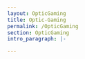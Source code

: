 ```yaml
---
layout: OpticGaming
title: Optic-Gaming
permalink: /OpticGaming
section: OpticGaming
intro_paragraph: |-

---
```

